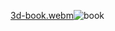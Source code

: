 [3d-book.webm](https://github.com/user-attachments/assets/4e65e764-0288-4e64-8f98-9b1f85379bf6)![book](https://github.com/user-attachments/assets/68e166db-7a00-4a80-8d11-d2195d7a4c7f)

